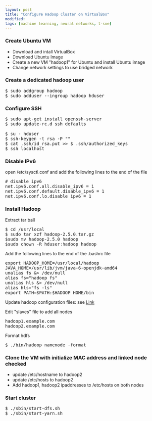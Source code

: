 ```yaml
---
layout: post
title: "Configure Hadoop Cluster on VirtualBox"
modified:
tags: [machine learning, neural networks, t-sne]
---
```


### Create Ubuntu VM
* Download and intall VirtualBox
* Download Ubuntu Image 
* Create a new VM "hadoop1" for Ubuntu and install Ubuntu image
* Change network settings to use bridged network

### Create a dedicated hadoop user
<pre>
$ sudo addgroup hadoop
$ sudo adduser --ingroup hadoop hduser
</pre>

### Configure SSH
<pre>
$ sudo apt-get install openssh-server
$ sudo update-rc.d ssh defaults

$ su - hduser
$ ssh-keygen -t rsa -P ""
$ cat .ssh/id_rsa.put >> $ .ssh/authorized_keys
$ ssh localhost
</pre>

### Disable IPv6
open /etc/sysctl.conf and add the following lines to the end of the file
<pre>
# disable ipv6
net.ipv6.conf.all.disable_ipv6 = 1
net.ipv6.conf.default.disable_ipv6 = 1
net.ipv6.conf.lo.disable_ipv6 = 1
</pre>

### Install Hadoop
Extract tar ball
<pre>
$ cd /usr/local
$ sudo tar xzf hadoop-2.5.0.tar.gz
$sudo mv hadoop-2.5.0 hadoop
$sudo chown -R hduser:hadoop hadoop
</pre>

Add the following lines to the end of the .bashrc file
<pre>
export HADOOP_HOME=/usr/local/hadoop
JAVA_HOME=/usr/lib/jvm/java-6-openjdk-amd64
unalias fs &> /dev/null
alias fs="hadoop fs"
unalias hls &> /dev/null
alias hls="fs -ls"
export PATH=$PATH:$HADOOP_HOME/bin
</pre>

Update hadoop configuration files: see [Link](http://www.alexjf.net/blog/distributed-systems/hadoop-yarn-installation-definitive-guide/#introduction)

Edit "slaves" file to add all nodes
<pre>
hadoop1.example.com
hadoop2.example.com
</pre>

Format hdfs
<pre>
$ ./bin/hadoop namenode -format
</pre>

### Clone the VM with initialize MAC address and linked node checked
* update /etc/hostname to hadoop2
* update /etc/hosts to hadoop2
* Add hadoop1, hadoop2 ipaddresses to /etc/hosts on both nodes

### Start cluster
<pre>
$ ./sbin/start-dfs.sh
$ ./sbin/start-yarn.sh
</pre>






	
	





